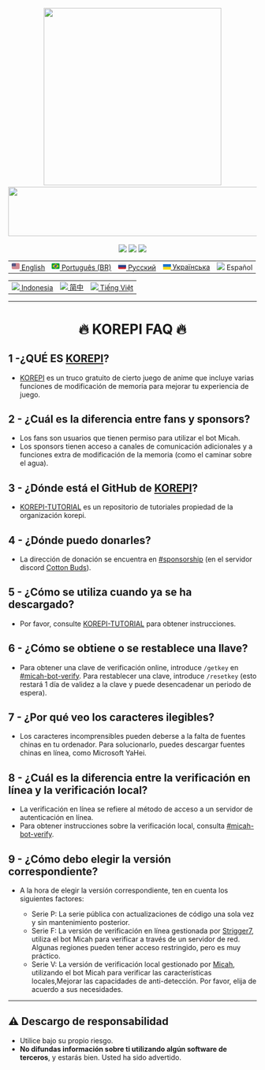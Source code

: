 <p align="center">
  <a href="#"><img width="360" height="360" src="https://media.discordapp.net/attachments/1033549666769449002/1107009612210765955/matches.png"></a>
  <a href="#"><img width="650" height="100" src="https://share.creavite.co/FBkHy3zbN4CgWCr0.gif"></a>
</p>

<p align="center">
	<a href="https://github.com/Korepi/keyauth-cpp-library/releases"><img src="https://img.shields.io/github/downloads/Korepi/keyauth-cpp-library/total.svg?style=for-the-badge&color=darkcyan"></a>
	<a href="https://github.com/Korepi/Korepi/graphs/contributors"><img src="https://img.shields.io/github/contributors/Korepi/Korepi?style=for-the-badge&color=darkcyan"></a>
	<a href="https://discord.gg/cottonbuds"><img src="https://img.shields.io/discord/440536354544156683?label=Discord&logo=discord&style=for-the-badge&color=darkviolet"></a>
</p>

<div align="center">
<table>
  <tr>
    <td valign="center"><a href="README.md"><img src="https://github.com/twitter/twemoji/blob/master/assets/svg/1f1fa-1f1f8.svg" width="16"/> English</td>
    <td valign="center"><a href="README_pt-br.md"><img src="https://github.com/twitter/twemoji/blob/master/assets/svg/1f1e7-1f1f7.svg" width="16"/> Português (BR)</td>
    <td valign="center"><a href="README_ru-ru.md"><img src="https://github.com/twitter/twemoji/blob/master/assets/svg/1f1f7-1f1fa.svg" width="16"/> Русский</a></td>
    <td valign="center"><a href="README_ua-ua.md"><img src="https://github.com/Andrew1397/Ukraine/blob/main/Flag_of_Ukraine.png" width="16"/> Українська</a></td>
    <td valign="center"><img src="https://twemoji.maxcdn.com/v/13.0.0/svg/1f1e6-1f1f7.svg" width="16"/> Español</td>
      
  </tr>
</table>
</div>
<div align="center">
<table>
  <tr>
    <td valign="center"><a href="README_id-id.md"><img src="https://em-content.zobj.net/thumbs/120/twitter/351/flag-indonesia_1f1ee-1f1e9.png" width="16"/> Indonesia</td>
    <td valign="center"><a href="README_zh-cn.md"><img src="https://em-content.zobj.net/thumbs/120/twitter/351/flag-china_1f1e8-1f1f3.png" width="16"/> 简中</a></td> 
    <td valign="center"><a href="README_vi-vn.md"><img src="https://em-content.zobj.net/thumbs/120/twitter/351/flag-vietnam_1f1fb-1f1f3.png" width="16"/> Tiếng Việt </a></td>
  </tr>
</table>
</div>
	    
---
<div align="center">
  
# 🔥 KOREPI FAQ 🔥

</div>

## 1 -¿QUÉ ES [KOREPI](https://github.com/Korepi/Korepi)?

- [KOREPI](https://github.com/Korepi/Korepi) es un truco gratuito de cierto juego de anime que incluye varias funciones de modificación de memoria para mejorar tu experiencia de juego.

## 2 - ¿Cuál es la diferencia entre fans y sponsors?

- Los fans son usuarios que tienen permiso para utilizar el bot Micah.
- Los sponsors tienen acceso a canales de comunicación adicionales y a funciones extra de modificación de la memoria (como el caminar sobre el agua).

## 3 -  ¿Dónde está el GitHub de [KOREPI](https://github.com/Korepi/Korepi)?

- [KOREPI-TUTORIAL](https://github.com/Korepi/Korepi-Tutorial) es un repositorio de tutoriales propiedad de la organización korepi.

## 4 - ¿Dónde puedo donarles?

- La dirección de donación se encuentra en [#sponsorship](https://discord.com/channels/1069057220802781265/1097565269985071205) (en el servidor discord [Cotton Buds](https://discord.gg/cottonbuds)).

## 5 - ¿Cómo se utiliza cuando ya se ha descargado?

- Por favor, consulte [KOREPI-TUTORIAL](https://github.com/Korepi/Korepi-Tutorial) para obtener instrucciones.

## 6 - ¿Cómo se obtiene o se restablece una llave?

- Para obtener una clave de verificación online, introduce `/getkey` en [#micah-bot-verify](https://discord.com/channels/1069057220802781265/1109781322005741658). Para restablecer una clave, introduce `/resetkey` (esto restará 1 día de validez a la clave y puede desencadenar un periodo de espera).

## 7 - ¿Por qué veo los caracteres ilegibles?

- Los caracteres incomprensibles pueden deberse a la falta de fuentes chinas en tu ordenador. Para solucionarlo, puedes descargar fuentes chinas en línea, como Microsoft YaHei.

## 8 - ¿Cuál es la diferencia entre la verificación en línea y la verificación local?

- La verificación en línea se refiere al método de acceso a un servidor de autenticación en línea.
- Para obtener instrucciones sobre la verificación local, consulta [#micah-bot-verify](https://discord.com/channels/1069057220802781265/1109781322005741658).

## 9 - ¿Cómo debo elegir la versión correspondiente?

- A la hora de elegir la versión correspondiente, ten en cuenta los siguientes factores:

   + Serie P: La serie pública con actualizaciones de código una sola vez y sin mantenimiento posterior.
   + Serie F: La versión de verificación en línea gestionada por [Strigger7](https://github.com/Strigger7), utiliza el bot Micah para verificar a través de un servidor de red. Algunas regiones pueden tener acceso restringido, pero es muy práctico.
   + Serie V: La versión de verificación local gestionado por [Micah](https://github.com/Micah123321), utilizando el bot Micah para verificar las características locales,Mejorar las capacidades de anti-detección. Por favor, elija de acuerdo a sus necesidades.

---

## ⚠ Descargo de responsabilidad

- Utilice bajo su propio riesgo.
- **No difundas información sobre ti utilizando algún software de terceros**, y estarás bien. Usted ha sido advertido.
